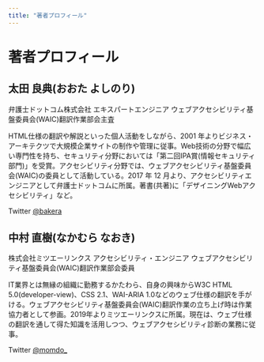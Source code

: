 ```yaml
---
title: "著者プロフィール"
---
```


# 著者プロフィール

## 太田 良典(おおた よしのり)

弁護士ドットコム株式会社 エキスパートエンジニア
ウェブアクセシビリティ基盤委員会(WAIC)翻訳作業部会主査

HTML仕様の翻訳や解説といった個人活動をしながら、2001 年よりビジネス・アーキテクツで大規模企業サイトの制作や管理に従事。Web技術の分野で幅広い専門性を持ち、セキュリティ分野においては「第二回IPA賞(情報セキュリティ部門)」を受賞。アクセシビリティ分野では、ウェブアクセシビリティ基盤委員会(WAIC)の委員として活動している。2017 年 12 月より、アクセシビリティエンジニアとして弁護士ドットコムに所属。著書(共著)に「デザイニングWebアクセシビリティ」など。

Twitter [@bakera](https://twitter.com/bakera)


## 中村 直樹(なかむら なおき)

株式会社ミツエーリンクス アクセシビリティ・エンジニア
ウェブアクセシビリティ基盤委員会(WAIC)翻訳作業部会委員

IT業界とは無縁の組織に勤務するかたわら、自身の興味からW3C HTML 5.0(developer-view)、CSS 2.1、WAI-ARIA 1.0などのウェブ仕様の翻訳を手がける。ウェブアクセシビリティ基盤委員会(WAIC)翻訳作業の立ち上げ時は作業協力者として参画。2019年よりミツエーリンクスに所属。現在は、ウェブ仕様の翻訳を通して得た知識を活用しつつ、ウェブアクセシビリティ診断の業務に従事。

Twitter [@momdo_](https://twitter.com/bakera)